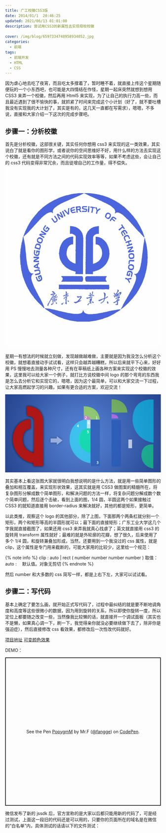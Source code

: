 ```yaml
---
title: 广工校徽CSS3版
date: 2014/01/1  20:46:25
updated: 2021/06/13 01:01:00
description: 尝试用CSS3的新属性去实现母校校徽

cover: /img/blog/6597334748958934052.jpg
categories:
  - 前端
tags:
  - 前端开发
  - HTML
  - CSS
---
```


因为虐心地去吃了夜宵，而且吃太多撑着了，暂时睡不着，就直接上传这个星期随便玩的一个小东西吧，也可能是大四情结在作怪，星期一起床突然就想到想用 CSS3 来弄一个校徽，然后再用 Html5 来实现，为了让自己的执行力高一些，而且最近遇到了很不愉快的事，就抓紧了时间来完成这个小计划（好了，就不要吐槽我没有实现我的大计划了，其实是有的，这几天一直都在写需求），嗯嗯，不多说，直接和大家介绍一下这次的完成步骤吧。

## 步骤一：分析校徽

首先是分析校徽，这部很关键，其实任何你想用 css3 来实现的这一类效果，其实说白了就是看你的图形学，或者说你的空间思维好不好，用什么样的方法去实现这个校徽，还有就是不同方法之间的代码实现效率等等，如果不考虑这些，会让自己的 css3 代码变得非常冗余，而且徒增自己的工作量，得不偿失。
![](/img/blog/6597201708052102870.jpg)

星期一有想法的时候就立刻做，发现越做越难做，主要就是因为我没怎么分析这个校徽，就想着直接动手试试看，这样只会越弄越糟糕，所以后来就平下心来，好好用 PS 慢慢地去测量各种尺寸，还有在草稿纸上画各种方案来实现这个校徽的效果，这里我可以给大家一个例子，就打比方说校徽中间 logo 的那个弯弯的东西我是怎么去分析它和实现它的，嗯嗯，因为这个最简单，可以和大家交流一下过程，让大家高燃起学习的兴趣，如果有更合适的方案，欢迎交流！

![](/img/blog/2536652490134271702.jpg)

其实基本上看这张图大家就很明白我想说明的是什么方法，就是用一些简单图形的叠加和相互覆盖，来实现形状效果，这其实就是用 CSS3 做图案的精髓所在，将复杂图形分解成数个简单图形，和解决问题的方法一样，将复杂问题分解成数个数个简单问题，然后逐个击破，看到上面的图，1/4 圆，半圆这两个如果接触过 CSS3 的就知道直接用 border-radius 来解决就好，其他的都是矩形，更简单。

以此类推，观察这个 logo 的其他部分，除了上图，下面那两个两条杠就分别一个矩形，两个和矩形等高的半圆形就可以；最下面的直接矩形；广东工业大学这几个字我就直接截图了，如果还用 css3 来弄我就真心找虐了；英文就直接用 css3 的旋转用 transform 属性就好；最难的就是外轮廓的花瓣，想了很久，后来使用了多个 1/4 圆，和旋转兼叠加形成，当然，还要用到一个我没过的 css 属性，就是 clip，这个属性是专门用来截断的，可能大家用的比较少，这里给一个规范：

{% note info %}
clip : auto | rect ( number number number number ) 取值：auto :　 默认值。对象无剪切
{% endnote %}

然后 number 和大多数的 css 简写一样，都是上右下左，大家可以试试看。

## 步骤二：写代码

基本上确定了要怎么画，就开始正式写代码了，过程中最纠结的就是要不断地调角度和高度等这些很微小的数据，因为用到旋转的关系，所以即使你旋转一度，所以定位上都要随之改变一些，当然像我比较懒的话，就直接开一个调试面板（其实也不是懒，如果真心调一下，刷一下，我觉得亲你就没必要继续做下去了，除非你是强迫症），然后直接修改 css 看效果，都修改后一次性改代码就好。

[项目地址](https://github.com/fangge/css3logo)
[可变颜色效果](https://www.mrfangge.com/css3logo/css3logo.html)

DEMO：

<p class="codepen" data-height="479" data-theme-id="dark" data-default-tab="css,result" data-user="fangge" data-slug-hash="PopygmM" style="height: 479px; box-sizing: border-box; display: flex; align-items: center; justify-content: center; border: 2px solid; margin: 1em 0; padding: 1em;" data-pen-title="PopygmM">
  <span>See the Pen <a href="https://codepen.io/fangge/pen/PopygmM">
  PopygmM</a> by Mr.F (<a href="https://codepen.io/fangge">@fangge</a>)
  on <a href="https://codepen.io">CodePen</a>.</span>
</p>
<script async src="https://cpwebassets.codepen.io/assets/embed/ei.js"></script>

微信发布了新的 jssdk 后，官方宣称的是大家以后都只能用新的代码了，可是经过测试，上面这一段旧的代码还是可以用的，只要你的页面所在的域名是在微信的“白名单”内，具体测试的话请以下的文件测试：
